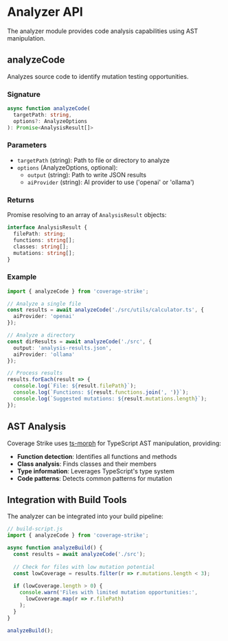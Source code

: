 # Analyzer API

The analyzer module provides code analysis capabilities using AST manipulation.

## analyzeCode

Analyzes source code to identify mutation testing opportunities.

### Signature

```typescript
async function analyzeCode(
  targetPath: string,
  options?: AnalyzeOptions
): Promise<AnalysisResult[]>
```

### Parameters

- `targetPath` (string): Path to file or directory to analyze
- `options` (AnalyzeOptions, optional):
  - `output` (string): Path to write JSON results
  - `aiProvider` (string): AI provider to use ('openai' or 'ollama')

### Returns

Promise resolving to an array of `AnalysisResult` objects:

```typescript
interface AnalysisResult {
  filePath: string;
  functions: string[];
  classes: string[];
  mutations: string[];
}
```

### Example

```typescript
import { analyzeCode } from 'coverage-strike';

// Analyze a single file
const results = await analyzeCode('./src/utils/calculator.ts', {
  aiProvider: 'openai'
});

// Analyze a directory
const dirResults = await analyzeCode('./src', {
  output: 'analysis-results.json',
  aiProvider: 'ollama'
});

// Process results
results.forEach(result => {
  console.log(`File: ${result.filePath}`);
  console.log(`Functions: ${result.functions.join(', ')}`);
  console.log(`Suggested mutations: ${result.mutations.length}`);
});
```

## AST Analysis

Coverage Strike uses [ts-morph](https://ts-morph.com/) for TypeScript AST manipulation, providing:

- **Function detection**: Identifies all functions and methods
- **Class analysis**: Finds classes and their members
- **Type information**: Leverages TypeScript's type system
- **Code patterns**: Detects common patterns for mutation

## Integration with Build Tools

The analyzer can be integrated into your build pipeline:

```javascript
// build-script.js
import { analyzeCode } from 'coverage-strike';

async function analyzeBuild() {
  const results = await analyzeCode('./src');
  
  // Check for files with low mutation potential
  const lowCoverage = results.filter(r => r.mutations.length < 3);
  
  if (lowCoverage.length > 0) {
    console.warn('Files with limited mutation opportunities:', 
      lowCoverage.map(r => r.filePath)
    );
  }
}

analyzeBuild();
```
